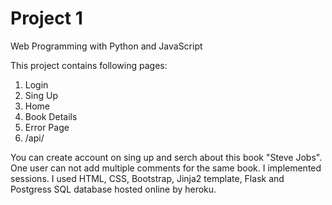 # Project 1

Web Programming with Python and JavaScript

This project contains following pages:
1. Login
2. Sing Up
3. Home
4. Book Details
5. Error Page
6. /api/


You can create account on sing up and serch about this book "Steve Jobs". One user can not add multiple comments for the same book. I implemented sessions. I used HTML, CSS, Bootstrap, Jinja2 template, Flask and Postgress SQL database hosted online by heroku.

